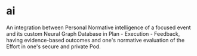 # ai
An integration between Personal Normative intelligence of a focused event and its custom Neural Graph Database in Plan - Execution - Feedback, having evidence-based outcomes and one's normative evaluation of the Effort in one's  secure and private Pod.
